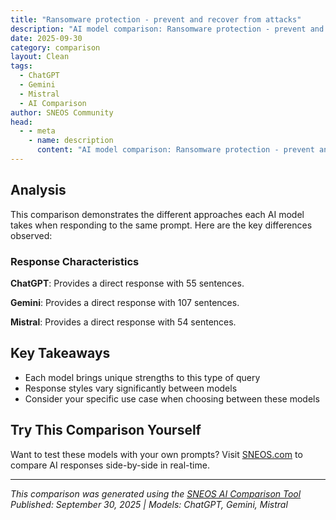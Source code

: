 ```yaml
---
title: "Ransomware protection - prevent and recover from attacks"
description: "AI model comparison: Ransomware protection - prevent and recover from attacks..."
date: 2025-09-30
category: comparison
layout: Clean
tags:
  - ChatGPT
  - Gemini
  - Mistral
  - AI Comparison
author: SNEOS Community
head:
  - - meta
    - name: description
      content: "AI model comparison: Ransomware protection - prevent and recover from attacks..."
---
```


<ChatComparison
  title="Ransomware protection - prevent and recover from attacks"
  prompt="Ransomware protection - prevent and recover from attacks"
  :responses='{"ChatGPT": "Certainly! Protecting against ransomware and being prepared to recover from an attack involves a combination of preventative measures, best practices, and response strategies. Here\u2019s a comprehensive guide:\n\n### Preventing Ransomware Attacks\n\n1. **Employee Training \u0026 Awareness**\n - Educate users about phishing emails, suspicious links, and malicious attachments.\n - Promote awareness of social engineering tactics.\n\n2. **Regular Software Updates and Patching**\n - Keep operating systems, software, and applications up to date.\n - Apply security patches promptly to close vulnerabilities.\n\n3. **Use Robust Security Solutions**\n - Deploy reputable antivirus and anti-malware software.\n - Use endpoint detection and response (EDR) tools.\n - Employ firewall and intrusion detection/prevention systems (IDS/IPS).\n\n4. **Email Filtering and Web Security**\n - Implement email filtering to block malicious attachments and links.\n - Use web gateways or secure web gateways to restrict access to harmful sites.\n\n5. **Access Controls and Privilege Management**\n - Follow the principle of least privilege (PoLP).\n - Restrict administrative privileges.\n - Implement multi-factor authentication (MFA) wherever possible.\n\n6. **Network Segmentation**\n - Segment your network to limit lateral movement of ransomware.\n - Separate critical systems from user workstations.\n\n7. **Disable Macros and Unnecessary Protocols**\n - Disable macros in Office documents unless absolutely required.\n - Limit or block RDP (Remote Desktop Protocol) access, or secure it properly.\n\n8. **Use Application Whitelisting**\n - Allow only approved applications to run.\n\n9. **Regular Backups**\n - Perform regular, automated backups of critical data.\n - Store backups offline or on separate networks (air-gapped).\n - Verify backups regularly to ensure they\u2019re recoverable.\n\n---\n\n### Detecting Ransomware\n\n- Monitor for unusual activity, such as rapid file encryption, mass file renaming, or spikes in CPU/network usage.\n- Use security analytics and behavioral monitoring tools.\n\n---\n\n### Responding to a Ransomware Attack\n\n1. **Isolate Infected Systems**\n - Immediately disconnect infected devices from the network.\n - Disable Wi-Fi and Bluetooth connections.\n\n2. **Identify the Strain**\n - Determine the ransomware variant if possible, to understand its behavior and available decryption options.\n\n3. **Report Incident**\n - Notify internal security teams.\n - Report to relevant authorities or cybersecurity organizations.\n\n4. **Do Not Pay the Ransom**\n - Paying ransom doesn\u2019t guarantee data recovery and encourages attackers.\n\n5. **Recover Data and Systems**\n - Wipe infected devices and reinstall operating systems.\n - Restore data from clean backups.\n - Monitor systems closely for reinfection.\n\n6. **Conduct Post-Incident Analysis**\n - Identify how the infection occurred.\n - Patch vulnerabilities and update defenses.\n - Provide additional training if needed.\n\n---\n\n### Additional Best Practices\n\n- Maintain an incident response plan specific to ransomware.\n- Regularly test backup restoration and incident response procedures.\n- Keep inventory of all IT assets and their security status.\n\n---\n\nIf you need detailed recommendations tailored to your environment or help with specific tools, let me know!", "Gemini": "Okay, let\u0027s break down ransomware protection, covering both prevention and recovery strategies.\n\n**I. Understanding Ransomware**\n\n* **What it is:** Malware that encrypts your files and demands a ransom (usually in cryptocurrency) for their decryption.\n* **How it spreads:**\n * **Phishing:** Malicious emails with infected attachments or links.\n * **Drive-by Downloads:** Visiting compromised websites.\n * **Vulnerabilities:** Exploiting software flaws in operating systems, applications, or network devices.\n * **Remote Desktop Protocol (RDP) Exploits:** Attackers gaining unauthorized access via poorly secured RDP connections.\n * **Software Supply Chain Attacks:** Malware injected into legitimate software during the development or distribution process.\n * **Weak Passwords/Credential Stuffing:** Using compromised or easily guessed credentials to gain access.\n\n**II. Prevention Strategies**\n\nThe best approach is a layered defense strategy. Here\u0027s a breakdown of key areas:\n\n**A. Security Awareness Training:**\n\n* **Educate Users:** This is *critical*. Train users to recognize phishing emails, suspicious links, and social engineering tactics.\n* **Simulated Phishing Attacks:** Regularly test employees with simulated phishing campaigns to identify vulnerabilities and reinforce training.\n* **Safe Browsing Habits:** Teach users to avoid clicking on suspicious links, downloading files from untrusted sources, and visiting questionable websites.\n* **Password Hygiene:** Enforce strong, unique passwords and encourage the use of password managers. Multi-factor authentication (MFA) is essential.\n\n**B. Technical Controls:**\n\n* **Endpoint Protection (Antivirus/Anti-Malware):**\n * **Modern Solutions:** Use up-to-date antivirus/anti-malware software with real-time scanning and behavioral analysis. Endpoint Detection and Response (EDR) solutions offer advanced threat detection and response capabilities.\n * **Regular Updates:** Ensure all endpoint protection software is regularly updated with the latest virus definitions.\n* **Firewall:**\n * **Network Firewall:** Configure firewalls to block malicious traffic and control network access.\n * **Host-Based Firewall:** Enable and configure host-based firewalls on individual devices.\n* **Intrusion Detection/Prevention Systems (IDS/IPS):**\n * **Monitor Network Traffic:** Implement IDS/IPS to detect and block malicious activity on your network.\n* **Vulnerability Management:**\n * **Regular Scanning:** Scan your systems regularly for vulnerabilities using automated vulnerability scanners.\n * **Patch Management:** Implement a robust patch management process to promptly apply security patches to operating systems, applications, and firmware. Prioritize critical vulnerabilities.\n* **Application Control/Whitelisting:**\n * **Allowlist Approved Applications:** Restrict the execution of software to only approved applications. This can prevent ransomware from running in the first place.\n* **Email Security:**\n * **Spam Filtering:** Use robust spam filtering to block malicious emails.\n * **Email Security Gateway:** Implement an email security gateway to scan emails for malware, phishing links, and suspicious attachments.\n * **Sender Policy Framework (SPF), DomainKeys Identified Mail (DKIM), and Domain-based Message Authentication, Reporting \u0026 Conformance (DMARC):** Implement these email authentication protocols to prevent email spoofing and phishing attacks.\n* **Network Segmentation:**\n * **Isolate Critical Systems:** Segment your network to isolate critical systems and data from less secure areas. This limits the impact of a successful attack.\n* **Least Privilege:**\n * **Grant Minimum Access:** Grant users only the minimum access privileges they need to perform their jobs. This reduces the potential damage from compromised accounts.\n* **Disable Unnecessary Services:**\n * **RDP Hardening:** If you must use RDP, change the default port, require MFA, and restrict access based on IP address. Consider using a VPN for remote access. Disable RDP if it is not needed.\n * **SMB Hardening:** Disable SMBv1. Implement SMB signing and encryption.\n* **Web Filtering:**\n * **Block Malicious Websites:** Use web filtering to block access to known malicious websites.\n* **Data Loss Prevention (DLP):**\n * **Monitor and Prevent Data Exfiltration:** DLP solutions can help prevent sensitive data from leaving your network.\n\n**C. Data Backup and Recovery:**\n\n* **Regular Backups:** Implement a robust backup strategy to regularly back up your data. Follow the 3-2-1 rule:\n * **3 copies of your data**\n * **2 different media types** (e.g., hard drive, tape, cloud)\n * **1 copy stored offsite** (physically separated from your primary location)\n* **Offline/Air-Gapped Backups:** Store at least one backup offline or air-gapped (physically disconnected from the network) to protect it from ransomware. This is *crucial*.\n* **Backup Testing:** Regularly test your backups to ensure they are working properly and that you can restore your data quickly and efficiently. Don\u0027t just assume they work.\n* **Immutable Backups:** Consider using immutable backups, which cannot be modified or deleted, even by an attacker with administrative privileges.\n\n**III. Recovery Strategies**\n\nEven with the best prevention measures, a ransomware attack can still happen. Here\u0027s how to respond:\n\n**A. Incident Response Plan:**\n\n* **Develop a Plan:** Create a detailed incident response plan that outlines the steps to take in the event of a ransomware attack. This should include:\n * **Identification:** How to identify a ransomware infection.\n * **Containment:** How to isolate infected systems.\n * **Eradication:** How to remove the ransomware.\n * **Recovery:** How to restore your data.\n * **Post-Incident Activity:** Lessons learned, and future strategy.\n* **Regular Testing:** Regularly test your incident response plan to ensure it is effective.\n* **Team Roles and Responsibilities:** Clearly define roles and responsibilities for incident response.\n* **Communication Plan:** Establish clear communication channels for internal and external stakeholders.\n\n**B. Containment:**\n\n* **Isolate Infected Systems:** Immediately disconnect infected systems from the network to prevent the ransomware from spreading.\n* **Disable Network Shares:** Disable network shares to prevent the ransomware from encrypting files on other systems.\n* **Change Passwords:** Change passwords for all user accounts, especially administrator accounts.\n* **Alert Users:** Inform users about the attack and advise them to be cautious about opening emails or clicking on links.\n\n**C. Eradication:**\n\n* **Identify the Ransomware:** Try to identify the specific type of ransomware involved. This can help you find decryption tools or recovery options.\n* **Remove the Ransomware:** Use anti-malware software or specialized ransomware removal tools to remove the ransomware from infected systems. Fully format and rebuild the operating system if necessary.\n* **Investigate the Source:** Determine how the ransomware entered your system to prevent future attacks.\n\n**D. Recovery:**\n\n* **Restore from Backups:** Restore your data from your backups. *This is the primary method of recovery.* Ensure that the backups are clean and free of malware.\n* **Decryption Tools:** Check if a decryption tool is available for the specific type of ransomware that infected your system. Reputable sources for decryption tools include:\n * **No More Ransom Project:** A collaborative initiative between law enforcement and cybersecurity companies. (nomoreransom.org)\n * **Security Vendors:** Check the websites of major security vendors like Kaspersky, Emsisoft, and Trend Micro.\n* **Negotiating with Attackers (Generally Discouraged):**\n * **Risky and Unreliable:** Negotiating with attackers is generally discouraged because there is no guarantee that they will provide a working decryption key, and you may be funding criminal activity.\n * **Considerations:** If backups are unavailable and data is critical, consult with a cybersecurity professional or incident response team to assess the risks and potential benefits of negotiation. In some cases, law enforcement may advise against it.\n* **Payment Considerations:** If you decide to pay the ransom, research the reputation of the ransomware group. Some groups have a history of not providing decryption keys even after payment.\n\n**E. Post-Incident Activity:**\n\n* **Review and Update Policies:** Review and update your security policies and procedures based on the lessons learned from the incident.\n* **Improve Security Awareness Training:** Provide additional security awareness training to users to prevent future attacks.\n* **Strengthen Technical Controls:** Implement additional technical controls to improve your overall security posture.\n* **Share Information:** Share information about the attack with other organizations to help them protect themselves. Report the incident to law enforcement.\n\n**IV. Key Considerations**\n\n* **Risk Assessment:** Regularly assess your organization\u0027s risk of ransomware attacks.\n* **Budget:** Allocate sufficient budget for cybersecurity investments, including prevention, detection, and recovery measures.\n* **Cyber Insurance:** Consider purchasing cyber insurance to help cover the costs of a ransomware attack.\n* **Compliance:** Ensure that your security practices comply with relevant regulations and standards (e.g., GDPR, HIPAA, PCI DSS).\n* **Stay Informed:** Keep up-to-date on the latest ransomware threats and trends. Follow reputable cybersecurity news sources and blogs.\n\n**In Summary:**\n\nRansomware protection requires a proactive, multi-layered approach. Focus on user education, strong technical controls, and robust backup and recovery procedures. Having a well-defined incident response plan is crucial for minimizing the impact of an attack.\n", "Mistral": "Ransomware protection involves a multi-layered approach to prevent and recover from attacks. Here\u0027s a comprehensive strategy to help you protect your systems and data:\n\n### Prevention\n\n1. **User Education and Training:**\n - **Awareness Programs:** Conduct regular training sessions to educate employees about the risks of ransomware and how to recognize phishing attempts.\n - **Simulated Attacks:** Use phishing simulations to test and improve employee awareness.\n\n2. **Email and Web Filtering:**\n - **Email Security:** Implement advanced email filtering to block phishing emails and malicious attachments.\n - **Web Filtering:** Use web filtering solutions to block access to malicious websites.\n\n3. **Endpoint Protection:**\n - **Antivirus and Anti-Malware:** Deploy robust antivirus and anti-malware software on all endpoints.\n - **Endpoint Detection and Response (EDR):** Use EDR solutions to detect and respond to threats in real-time.\n\n4. **Network Security:**\n - **Firewalls:** Implement next-generation firewalls to monitor and control incoming and outgoing network traffic.\n - **Intrusion Detection/Prevention Systems (IDS/IPS):** Use IDS/IPS to detect and prevent unauthorized access.\n\n5. **Patch Management:**\n - **Regular Updates:** Ensure all software, including operating systems and applications, are regularly updated and patched.\n - **Automated Patching:** Use automated patch management tools to keep systems up-to-date.\n\n6. **Access Control:**\n - **Least Privilege:** Implement the principle of least privilege, granting users only the access they need to perform their jobs.\n - **Multi-Factor Authentication (MFA):** Use MFA to add an extra layer of security to user accounts.\n\n7. **Backup and Recovery:**\n - **Regular Backups:** Perform regular backups of critical data and systems.\n - **Offsite Storage:** Store backups offsite or in the cloud to ensure they are not affected by ransomware.\n - **Immutable Backups:** Use immutable storage solutions that prevent backups from being altered or deleted.\n\n8. **Incident Response Plan:**\n - **Preparedness:** Develop and regularly update an incident response plan.\n - **Testing:** Conduct regular drills and simulations to test the effectiveness of the incident response plan.\n\n### Recovery\n\n1. **Immediate Actions:**\n - **Isolate Infected Systems:** Quickly isolate infected systems to prevent the spread of ransomware.\n - **Notify Stakeholders:** Inform relevant stakeholders, including IT teams, management, and legal departments.\n\n2. **Incident Response Team:**\n - **Activate the Team:** Activate the incident response team to coordinate the recovery efforts.\n - **Communication:** Establish clear communication channels to keep all parties informed.\n\n3. **Data Recovery:**\n - **Restore from Backups:** Use the most recent clean backups to restore data and systems.\n - **Verify Integrity:** Ensure the integrity of restored data before bringing systems back online.\n\n4. **System Cleanup:**\n - **Remove Ransomware:** Use specialized tools to remove ransomware from infected systems.\n - **Reimage Systems:** Consider reimaging affected systems to ensure complete removal of the malware.\n\n5. **Post-Incident Analysis:**\n - **Root Cause Analysis:** Conduct a thorough analysis to identify how the ransomware entered the system.\n - **Lessons Learned:** Document lessons learned and update security policies and procedures accordingly.\n\n6. **Legal and Compliance:**\n - **Reporting:** Comply with legal requirements for reporting data breaches and ransomware attacks.\n - **Insurance:** Work with cyber insurance providers to cover costs associated with the attack.\n\n### Continuous Improvement\n\n1. **Regular Audits:**\n - **Security Audits:** Conduct regular security audits to identify and address vulnerabilities.\n - **Penetration Testing:** Perform penetration testing to simulate real-world attacks and test defenses.\n\n2. **Technology Upgrades:**\n - **Advanced Solutions:** Invest in advanced security solutions that leverage machine learning and artificial intelligence.\n - **Automation:** Use automation to streamline security processes and reduce human error.\n\n3. **Collaboration:**\n - **Industry Collaboration:** Collaborate with industry peers and security organizations to share best practices and threat intelligence.\n - **Vendor Partnerships:** Partner with security vendors to stay updated on the latest threats and solutions.\n\nBy implementing these strategies, you can significantly reduce the risk of ransomware attacks and ensure a swift and effective recovery if an attack does occur."}' 
  published-date="22:46"
/>

## Analysis

This comparison demonstrates the different approaches each AI model takes when responding to the same prompt. Here are the key differences observed:

### Response Characteristics

**ChatGPT**: Provides a direct response with 55 sentences. 

**Gemini**: Provides a direct response with 107 sentences. 

**Mistral**: Provides a direct response with 54 sentences. 

## Key Takeaways

- Each model brings unique strengths to this type of query
- Response styles vary significantly between models
- Consider your specific use case when choosing between these models

## Try This Comparison Yourself

Want to test these models with your own prompts? Visit [SNEOS.com](https://sneos.com) to compare AI responses side-by-side in real-time.

---

*This comparison was generated using the [SNEOS AI Comparison Tool](https://sneos.com)*
*Published: September 30, 2025 | Models: ChatGPT, Gemini, Mistral*
